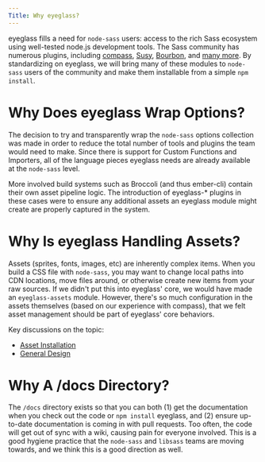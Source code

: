 ```yaml
---
Title: Why eyeglass?
---
```


eyeglass fills a need for `node-sass` users: access to the rich Sass ecosystem using well-tested node.js development tools. The Sass community has numerous plugins, including [compass](http://compass-style.org), [Susy](http://susy.oddbird.net), [Bourbon](http://bourbon.io), and [many more](http://www.sache.in). By standardizing on eyeglass, we will bring many of these modules to `node-sass` users of the community and make them installable from a simple `npm install`.

# Why Does eyeglass Wrap Options?
The decision to try and transparently wrap the `node-sass` options collection was made in order to reduce the total number of tools and plugins the team would need to make. Since there is support for Custom Functions and Importers, all of the language pieces eyeglass needs are already available at the `node-sass` level.

More involved build systems such as Broccoli (and thus ember-cli) contain their own asset pipeline logic. The introduction of eyeglass-* plugins in these cases were to ensure any additional assets an eyeglass module might create are properly captured in the system.

# Why Is eyeglass Handling Assets?
Assets (sprites, fonts, images, etc) are inherently complex items. When you build a CSS file with `node-sass`, you may want to change local paths into CDN locations, move files around, or otherwise create new items from your raw sources. If we didn't put this into eyeglass' core, we would have made an `eyeglass-assets` module. However, there's so much configuration in the assets themselves (based on our experience with compass), that we felt asset management should be part of eyeglass' core behaviors.

Key discussions on the topic:
* [Asset Installation](https://github.com/sass-eyeglass/eyeglass/issues/15)
* [General Design](https://github.com/sass-eyeglass/eyeglass-assets/issues/1)

# Why A /docs Directory?
The `/docs` directory exists so that you can both (1) get the documentation when you check out the code or `npm install` eyeglass, and (2) ensure up-to-date documentation is coming in with pull requests. Too often, the code will get out of sync with a wiki, causing pain for everyone involved. This is a good hygiene practice that the `node-sass` and `libsass` teams are moving towards, and we think this is a good direction as well.
